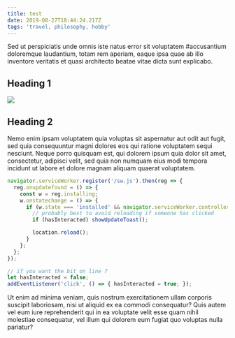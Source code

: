 ```yaml
---
title: test
date: 2019-08-27T18:44:24.217Z
tags: 'travel, philosophy, hobby'
---
```

Sed ut perspiciatis unde omnis iste natus error sit voluptatem #accusantium doloremque laudantium, totam rem aperiam, eaque ipsa quae ab illo inventore veritatis et quasi architecto beatae vitae dicta sunt explicabo.

## Heading 1

![](/assets/brett-jordan-1329359-unsplash.jpg)

## Heading 2

Nemo enim ipsam voluptatem quia voluptas sit aspernatur aut odit aut fugit, sed quia consequuntur magni dolores eos qui ratione voluptatem sequi nesciunt. Neque porro quisquam est, qui dolorem ipsum quia dolor sit amet, consectetur, adipisci velit, sed quia non numquam eius modi tempora incidunt ut labore et dolore magnam aliquam quaerat voluptatem.

```js
navigator.serviceWorker.register('/sw.js').then(reg => {
  reg.onupdatefound = () => {
    const w = reg.installing;
    w.onstatechange = () => {
      if (w.state === 'installed' && navigator.serviceWorker.controller) {
        // probably best to avoid reloading if someone has clicked
        if (hasInteracted) showUpdateToast();

        location.reload();
      }
    };
  };
});

// if you want the bit on line 7
let hasInteracted = false;
addEventListener('click', () => { hasInteracted = true; });
```

Ut enim ad minima veniam, quis nostrum exercitationem ullam corporis suscipit laboriosam, nisi ut aliquid ex ea commodi consequatur? Quis autem vel eum iure reprehenderit qui in ea voluptate velit esse quam nihil molestiae consequatur, vel illum qui dolorem eum fugiat quo voluptas nulla pariatur?
